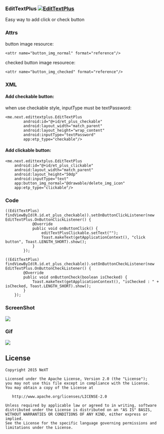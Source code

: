 ### EditTextPlus [![EditTextPlus](https://img.shields.io/badge/kingideayou-EditTextPlus-brightgreen.svg?style=flat)](https://github.com/kingideayou/EditTextPlus)

Easy way to add click or check button

### Attrs
button image resource:

	<attr name="button_img_normal" format="reference"/> 
checked button image resourece:

    <attr name="button_img_checked" format="reference"/>
### XML 
#### Add checkable button:
when use checkable style, inputType must be textPassword:

	<me.next.edittextplus.EditTextPlus
	        android:id="@+id/et_plus_checkable"
	        android:layout_width="match_parent"
	        android:layout_height="wrap_content"
	        android:inputType="textPassword"
	        app:etp_type="checkable"/>
	        
#### Add clickable button:
	        
    <me.next.edittextplus.EditTextPlus
        android:id="@+id/et_plus_clickable"
        android:layout_width="match_parent"
        android:layout_height="50dp"
        android:inputType="text"
        app:button_img_normal="@drawable/delete_img_icon"
        app:etp_type="clickable"/>

### Code 
	((EditTextPlus) findViewById(R.id.et_plus_checkable)).setOnButtonClickListener(new EditTextPlus.OnButtonClickListener() {
	            @Override
	            public void onButtonClick() {
	                editTextPlusClickable.setText("");
	                Toast.makeText(getApplicationContext(), "click button", Toast.LENGTH_SHORT).show();
	            }
	        });

    ((EditTextPlus) findViewById(R.id.et_plus_checkable)).setOnButtonCheckListener(new EditTextPlus.OnButtonCheckListener() {
            @Override
            public void onButtonCheck(boolean isChecked) {
                Toast.makeText(getApplicationContext(), "isChecked : " + isChecked, Toast.LENGTH_SHORT).show();
            }
        });

### ScreenShot
![](http://ww3.sinaimg.cn/mw690/6db4aff6gw1f3spc414pmj21401z443y.jpg)

### Gif
![](http://ww4.sinaimg.cn/mw690/6db4aff6gw1f3sp83codrg20dw0op7ly.gif)

## License

    Copyright 2015 NeXT

    Licensed under the Apache License, Version 2.0 (the "License");
    you may not use this file except in compliance with the License.
    You may obtain a copy of the License at

       http://www.apache.org/licenses/LICENSE-2.0

    Unless required by applicable law or agreed to in writing, software
    distributed under the License is distributed on an "AS IS" BASIS,
    WITHOUT WARRANTIES OR CONDITIONS OF ANY KIND, either express or implied.
    See the License for the specific language governing permissions and
    limitations under the License.
